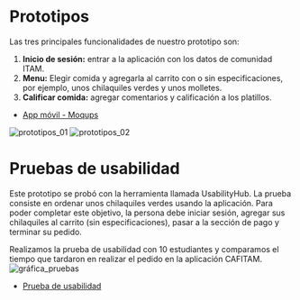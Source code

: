 # Prototipos

Las tres principales funcionalidades de nuestro prototipo son:
1. **Inicio de sesión:** entrar a la aplicación con los datos de comunidad ITAM.
2. **Menu:** Elegir comida y agregarla al carrito con o sin especificaciones, por ejemplo, unos chilaquiles verdes y unos molletes.
3. **Calificar comida:** agregar comentarios y calificación a los platillos.

- [App móvil - Moqups](https://app.moqups.com/ltw2Brs36MmKj5qwhlakD3Bj06M9Yxto/view/page/ac248d73c?ui=0)

![prototipos_01](https://user-images.githubusercontent.com/70402438/164530689-16fb08ca-7f73-4f92-83e4-c1afa83064f8.png)
![prototipos_02](https://user-images.githubusercontent.com/70402438/164530703-3fe49470-cdd2-4512-8287-a34dc4c53abc.png)
   

# Pruebas de usabilidad

Este prototipo se probó con la herramienta llamada UsabilityHub. La prueba consiste en ordenar unos chilaquiles verdes usando la aplicación. Para poder completar este objetivo, la persona debe iniciar sesión, agregar sus chilaquiles al carrito (sin especificaciones), pasar a la sección de pago y terminar su pedido. 

Realizamos la prueba de usabilidad con 10 estudiantes y comparamos el tiempo que tardaron en realizar el pedido en la aplicación CAFITAM.
![gráfica_pruebas](https://user-images.githubusercontent.com/35547664/166003757-3ae13ce5-b1c7-4c6f-906c-b002a6d96991.png)

- [Prueba de usabilidad](https://app.usabilityhub.com/do/1e15a405da9a/f3fb)


